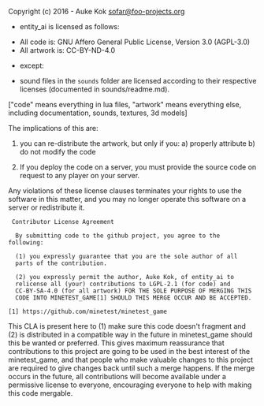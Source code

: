 
Copyright (c) 2016 - Auke Kok <sofar@foo-projects.org>

* entity_ai is licensed as follows:
- All code is: GNU Affero General Public License, Version 3.0 (AGPL-3.0)
- All artwork is: CC-BY-ND-4.0

* except:
- sound files in the `sounds` folder are licensed according to their
  respective licenses (documented in sounds/readme.md).

["code" means everything in lua files, "artwork" means everything else,
including documentation, sounds, textures, 3d models]

The implications of this are:

1) you can re-distribute the artwork, but only if you:
  a) properly attribute
  b) do not modify the code

2) If you deploy the code on a server, you must provide the source code
   on request to any player on your server.

Any violations of these license clauses terminates your rights to use
the software in this matter, and you may no longer operate this software
on a server or redistribute it.

```
 Contributor License Agreement

  By submitting code to the github project, you agree to the following:

  (1) you expressly guarantee that you are the sole author of all
  parts of the contribution.

  (2) you expressly permit the author, Auke Kok, of entity_ai to
  relicense all (your) contributions to LGPL-2.1 (for code) and
  CC-BY-SA-4.0 (for all artwork) FOR THE SOLE PURPOSE OF MERGING THIS
  CODE INTO MINETEST_GAME[1] SHOULD THIS MERGE OCCUR AND BE ACCEPTED.

[1] https://github.com/minetest/minetest_game
```

This CLA is present here to (1) make sure this code doesn't
fragment and (2) is distributed in a compatible way in the future in
minetest_game should this be wanted or preferred. This gives maximum
reassurance that contributions to this project are going to be used
in the best interest of the minetest_game, and that people who make
valuable changes to this project are required to give changes back
until such a merge happens. If the merge occurs in the future, all
contributions will become available under a permissive license to
everyone, encouraging everyone to help with making this code mergable.
